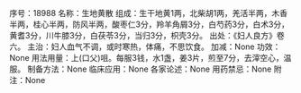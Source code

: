 序号：18988
名称：生地黄散
组成：生干地黄1两，北柴胡1两，羌活半两，木香半两，桂心半两，防风半两，酸枣仁3分，羚羊角屑3分，白芍药3分，白术3分，黄耆3分，川牛膝3分，白茯苓3分，当归3分，枳壳3分。
出处：《妇人良方》卷六。
主治：妇人血气不调，或时寒热，体痛，不思饮食。
加减：None
功效：None
用法用量：上(口父)咀。每服3钱，水1盏，姜3片，煎至7分，去滓空心，温服。
制备方法：None
临床应用：None
各家论述：None
用药禁忌：None
附注：None
